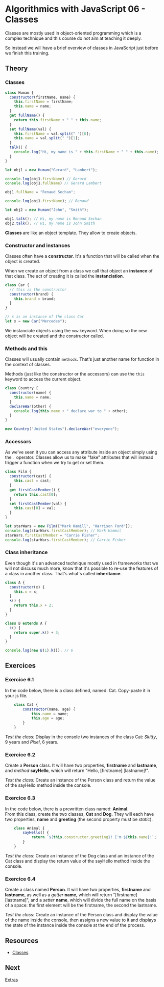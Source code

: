 
# Algorithmics with JavaScript 06 - Classes

Classes are mostly used in object-oriented programming which is a complex technique and this course do not aim at teaching it deeply.

So instead we will have a brief overview of classes in JavaScript just before we finish this training.

## Theory

### Classes

```javascript
class Human {
  constructor(firstName, name) {
    this.firstName = firstName;
    this.name = name;
  }
  get fullName() {
    return this.firstName + " " + this.name;
  }
  set fullName(val) {
    this.firstName = val.split(" ")[0];
    this.name = val.split(" ")[1];
  }
  talk() {
    console.log("Hi, my name is " + this.firstName + " " + this.name);
  }
}

let obj1 = new Human("Gerard", "Lambert");

console.log(obj1.firstName) // Gerard
console.log(obj1.fullName) // Gerard Lambert

obj1.fullName = "Renaud Sechan";

console.log(obj1.firstName); // Renaud

let obj2 = new Human("John", "Smith");

obj1.talk(); // Hi, my name is Renaud Sechan
obj2.talk(); // Hi, my name is John Smith
```

**Classes** are like an object template. They allow to create objects.

### Constructor and instances

Classes often have a **constructor**. It's a function that will be called when the object is created.

When we create an object from a class we call that object an **instance** of that class. The act of creating it is called the **instanciation**.

```javascript
class Car {
  // this is the constructor
  constructor(brand) {
    this.brand = brand;
  }
}

// x is an instance of the class Car
let x = new Car("Mercedes");
```

We instanciate objects using the `new` keyword. When doing so the new object will be created and the constructor called.

### Methods and this

Classes will usually contain ```methods```. That's just another name for function in the context of classes.

Methods (just like the constructor or the accessors) can use the `this` keyword to access the current object.

```javascript
class Country {
  constructor(name) {
    this.name = name;
  }
  declareWar(other) {
    console.log(this.name + " declare war to " + other);
  }
}

new Country("United States").declareWar("everyone");
```

### Accessors

As we've seen it you can access any attribute inside an object simply using the `.` operator. Classes allow us to make "fake" attributes that will instead trigger a function when we try to get or set them.

```javascript
class Film {
  constructor(cast) {
    this.cast = cast;
  }
  get firstCastMember() {
    return this.cast[0];
  }
  set firstCastMember(val) {
    this.cast[0] = val;
  }
}

let starWars = new Film(["Mark Hamill", "Harrison Ford"]);
console.log(starWars.firstCastMember); // Mark Hammil
starWars.firstCastMember = "Carrie Fisher";
console.log(starWars.firstCastMember); // Carrie Fisher
```

### Class inheritance

Even though it's an advanced technique mostly used in frameworks that we will not discuss much more, know that it's possible to re-use the features of a class in another class. That's what's called **inheritance**.

```javascript
class A {
  constructor(x) {
    this.x = x;
  }
  k() {
    return this.x + 2;
  }
}

class B extends A {
  k() {
    return super.k() + 3;
  }
}

console.log(new B(1).k()); // 6
```
## Exercices 

### Exercice 6.1

In the code below, there is a class defined, named: Cat. Copy-paste it in your js file.

```javascript
    class Cat {
        constructor(name, age) {
            this.name = name;
            this.age = age;
        }
    }
```

*Test the class:* Display in the console two instances of the class Cat: <em>Skitty</em>, 9 years and <em>Pixel</em>, 6 years.

### Exercice 6.2

<p>Create a <strong>Person</strong> class. It will have two properties, <strong>firstname</strong> and <strong>lastname</strong>, and <em>method</em> <strong>sayHello</strong>, which will return "Hello, [firstname] [lastname]!".</p>

*Test the class:* Create an instance of the Person class and return the value of the sayHello method inside the console.

### Exercice 6.3 

In the code below, there is a prewritten class named: <strong>Animal</strong>.<br />From this class, create the two classes, <strong>Cat</strong> and <strong>Dog</strong>. They will each have two properties, <strong>name</strong> and <strong>greeting</strong> (the second property must be <em>static</em>).

```javascript
    class Animal {
        sayHello() {
            return `${this.constructor.greeting}! I'm ${this.name}!`;
        }
    }
```

*Test the class*: Create an instance of the Dog class and an instance of the Cat class and display the return value of the sayHello method inside the console.

### Exercice 6.4

<p>Create a class named <strong>Person</strong>. It will have two properties, <strong>firstname</strong> and <strong>lastname</strong>, as well as a <em>getter</em> <strong>name</strong>, which will return "[firstname] [lastname]", and a <em>setter</em> <strong>name</strong>, which will divide the full name on the basis of a space: the first element will be the firstname, the second the lastname.</p>

*Test the class*: Create an instance of the Person class and display the value of the name inside the console, then assigns a new value to it and displays the state of the instance inside the console at the end of the process.

## Resources

* [Classes](https://developer.mozilla.org/en-US/docs/Web/JavaScript/Reference/Classes)

## Next

[Extras](./07-extras.md)

